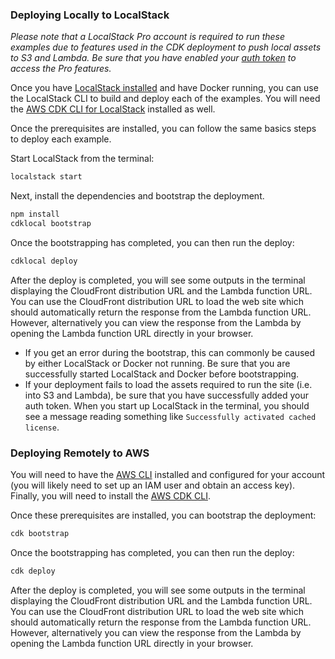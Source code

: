 ### Deploying Locally to LocalStack

_Please note that a LocalStack Pro account is required to run these examples due to features used in the CDK deployment to push local assets to S3 and Lambda. Be sure that you have enabled your [auth token](https://docs.localstack.cloud/getting-started/auth-token/) to access the Pro features._

Once you have [LocalStack installed](https://docs.localstack.cloud/getting-started/installation/) and have Docker running, you can use the LocalStack CLI to build and deploy each of the examples. You will need the [AWS CDK CLI for LocalStack](https://docs.localstack.cloud/user-guide/integrations/aws-cdk/#aws-cdk-cli-for-localstack) installed as well.

Once the prerequisites are installed, you can follow the same basics steps to deploy each example.

Start LocalStack from the terminal:

```bash
localstack start
```

Next, install the dependencies and bootstrap the deployment.

```bash
npm install
cdklocal bootstrap
```

Once the bootstrapping has completed, you can then run the deploy:

```bash
cdklocal deploy
```

After the deploy is completed, you will see some outputs in the terminal displaying the CloudFront distribution URL and the Lambda function URL. You can use the CloudFront distribution URL to load the web site which should automatically return the response from the Lambda function URL. However, alternatively you can view the response from the Lambda by opening the Lambda function URL directly in your browser.

* If you get an error during the bootstrap, this can commonly be caused by either LocalStack or Docker not running. Be sure that you are successfully started LocalStack and Docker before bootstrapping.
* If your deployment fails to load the assets required to run the site (i.e. into S3 and Lambda), be sure that you have successfully added your auth token. When you start up LocalStack in the terminal, you should see a message reading something like `Successfully activated cached license`.

### Deploying Remotely to AWS

You will need to have the [AWS CLI](https://github.com/aws/aws-cli/tree/v2?tab=readme-ov-file#installation) installed and configured for your account (you will likely need to set up an IAM user and obtain an access key). Finally, you will need to install the [AWS CDK CLI](https://docs.aws.amazon.com/cdk/v2/guide/getting_started.html#getting_started_install).

Once these prerequisites are installed, you can bootstrap the deployment:

```bash
cdk bootstrap
```

Once the bootstrapping has completed, you can then run the deploy:

```bash
cdk deploy
```

After the deploy is completed, you will see some outputs in the terminal displaying the CloudFront distribution URL and the Lambda function URL. You can use the CloudFront distribution URL to load the web site which should automatically return the response from the Lambda function URL. However, alternatively you can view the response from the Lambda by opening the Lambda function URL directly in your browser.